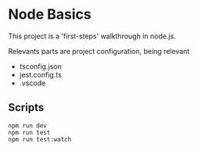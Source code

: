 # Node Basics

This project is a 'first-steps' walkthrough in node.js.

Relevants parts are project configuration, being relevant
- tsconfig.json
- jest.config.ts
- .vscode

## Scripts

    npm run dev
    npm run test
    npm run test:watch

